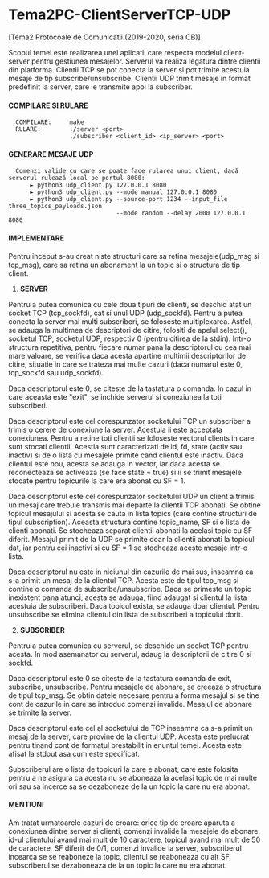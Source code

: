 # Tema2PC-ClientServerTCP-UDP
[Tema2 Protocoale de Comunicatii (2019-2020, seria CB)] 


Scopul temei este realizarea unei aplicatii care respecta modelul client-server
pentru gestiunea mesajelor. Serverul va realiza legatura dintre clientii din
platforma. Clientii TCP se pot conecta la server si pot trimite acestuia mesaje
de tip subscribe/unsubscribe. Clientii UDP trimit mesaje in format predefinit
la server, care le transmite apoi la subscriber.

#### COMPILARE SI RULARE
      COMPILARE:     make
      RULARE:        ./server <port>
                     ./subscriber <client_id> <ip_server> <port>
                    
                    
#### GENERARE MESAJE UDP
      Comenzi valide cu care se poate face rularea unui client, dacă serverul rulează local pe portul 8080:
          ► python3 udp_client.py 127.0.0.1 8080
          ► python3 udp_client.py --mode manual 127.0.0.1 8080
          ► python3 udp_client.py --source-port 1234 --input_file three_topics_payloads.json
                                  --mode random --delay 2000 127.0.0.1 8080

#### IMPLEMENTARE
Pentru inceput s-au creat niste structuri care sa retina mesajele(udp_msg si 
tcp_msg), care sa retina un abonament la un topic si o structura de tip client.


1. **SERVER**

Pentru a putea comunica cu cele doua tipuri de clienti, se deschid atat 
un socket TCP (tcp_sockfd), cat si unul UDP (udp_sockfd). Pentru a putea conecta
la server mai multi subscriberi, se foloseste multiplexarea. Astfel, se adauga 
la multimea de descriptori de citire, folositi de apelul select(), socketul TCP, 
socketul UDP, respectiv 0 (pentru citirea de la stdin). Intr-o structura 
repetitiva, pentru fiecare numar pana la descriptorul cu cea mai mare valoare,
se verifica daca acesta apartine multimii descriptorilor de citire, situatie
in care se trateza mai multe cazuri (daca numarul este 0, tcp_sockfd sau udp_sockfd).

Daca descriptorul este 0, se citeste de la tastatura o comanda. In cazul in care 
aceasta este "exit", se inchide serverul si conexiunea la toti subscriberi.

Daca descriptorul este cel corespunzator socketului TCP un subscriber a trimis
o cerere de conexiune la server. Acestuia ii este acceptata conexiunea. Pentru
a retine toti clientii se foloseste vectorul clients in care sunt stocati
clientii. Acestia sunt caracterizati de id, fd, state (activ sau inactiv) si de
o lista cu mesajele primite cand clientul este inactiv. Daca clientul este nou, 
acesta se adauga in vector, iar daca acesta se reconecteaza se activeaza 
(se face state = true) si ii se trimit mesajele stocate pentru topicurile la 
care era abonat cu SF = 1.

Daca descriptorul este cel corespunzator socketului UDP un client a trimis un
mesaj care trebuie transmis mai departe la clientii TCP abonati. Se obtine
topicul mesajului si acesta se cauta in lista topics (care contine structuri de 
tipul subscription). Aceasta structura contine topic_name, SF si o lista de 
clienti abonati. Se stocheaza separat clientii abonati la acelasi topic cu 
SF diferit. Mesajul primit de la UDP se primite doar la clientii abonati la
topicul dat, iar pentru cei inactivi si cu SF = 1 se stocheaza aceste mesaje
intr-o lista.

Daca descriptorul nu este in niciunul din cazurile de mai sus, inseamna ca
s-a primit un mesaj de la clientul TCP. Acesta este de tipul tcp_msg si 
contine o comanda de subscribe/unsubscribe. Daca se primeste un topic inexistent
pana atunci, acesta se adauga, fiind adaugat si clientul la lista acestuia de 
subscriberi. Daca topicul exista, se adauga doar clientul. Pentru unsubscribe 
se elimina clientul din lista de subscriberi a topicului dorit.



2. **SUBSCRIBER**

Pentru a putea comunica cu serverul, se deschide un socket TCP pentru acesta.
In mod asemanator cu serverul, adaug la descriptorii de citire 0 si sockfd.

Daca descriptorul este 0 se citeste de la tastatura comanda de exit, subscribe,
unsubscribe. Pentru mesajele de abonare, se creeaza o structura de tipul tcp_msg.
Se obtin datele necesare pentru a forma mesajul si se tine cont de cazurile in
care se introduc comenzi invalide. Mesajul de abonare se trimite la server.

Daca descriptorul este cel al socketului de TCP inseamna ca s-a primit un
mesaj de la server, care provine de la clientul UDP. Acesta este prelucrat 
pentru tinand cont de formatul prestabilit in enuntul temei. Acesta este afisat
la stdout asa cum este specificat.

Subscriberul are o lista de topicuri la care e abonat, care este folosita pentru
a ne asigura ca acesta nu se aboneaza la acelasi topic de mai multe ori sau
sa incerce sa se dezaboneze de la un topic la care nu era abonat.

#### MENTIUNI

Am tratat urmatoarele cazuri de eroare: orice tip de eroare aparuta a conexiunea
dintre server si clienti, comenzi invalide la mesajele de abonare, id-ul clientului
avand mai mult de 10 caractere, topicul avand mai mult de 50 de caractere, SF diferit
de 0/1, comenzi invalide la server, subscriberul incearca se se reaboneze la topic,
clientul se reaboneaza cu alt SF, subscriberul se dezaboneaza de la un topic la care
nu era abonat.
